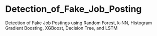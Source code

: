 # Detection_of_Fake_Job_Posting
Detection of Fake Job Postings using Random Forest, k-NN, Histogram Gradient Boosting, XGBoost, Decision Tree, and LSTM
